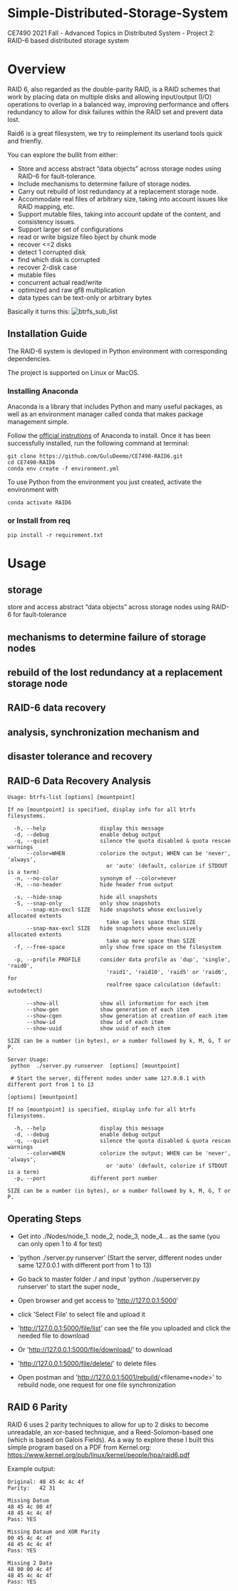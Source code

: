 # Simple-Distributed-Storage-System
 
 CE7490 2021 Fall - Advanced Topics in Distributed System - Project 2: RAID-6 based distributed storage system


# Overview
RAID 6, also regarded as the double-parity RAID, is a RAID schemes that work by placing data on multiple disks and allowing input/output (I/O) operations to overlap in a balanced way, improving performance and offers redundancy to allow for disk failures within the RAID set and prevent data lost. 

Raid6 is a great filesystem, we try to reimplement its userland tools quick and frienfly.


You can explore the bullit from either:
- Store and access abstract “data objects” across storage nodes using RAID-6 for fault-tolerance.
- Include mechanisms to determine failure of storage nodes.
- Carry out rebuild of lost redundancy at a replacement storage node.
- Accommodate real files of arbitrary size, taking into account issues like RAID mapping, etc.
- Support mutable files, taking into account update of the content, and consistency issues.
- Support larger set of configurations
- read or write bigsize fileo bject by chunk mode
- recover <=2 disks
- detect 1 corrupted disk
- find which disk is corrupted
- recover 2-disk case
- mutable files
- concurrent actual read/write
- optimized and raw gf8 multiplication
- data types can be text-only or arbitrary bytes


Basically it turns this:
![btrfs_sub_list](https://user-images.githubusercontent.com/218502/53362053-99564e00-3939-11e9-9072-1d9ef617971f.PNG)



## Installation Guide
The RAID-6 system is devloped in Python environment with corresponding dependencies.

The project is supported on Linux or MacOS. 

### Installing Anaconda
Anaconda is a library that includes Python and many useful packages, as well as an environment manager called conda that makes package management simple.

Follow the [official instrutions](https://www.anaconda.com/distribution/) of Anaconda to install. Once it has been successfully installed, run the following command at terminal:

```
git clone https://github.com/GuluDeemo/CE7490-RAID6.git
cd CE7490-RAID6
conda env create -f environment.yml
```

To use Python from the environment you just created, activate the environment with

```
conda activate RAID6
```

### or Install from req

```
pip install -r requirement.txt
```


# Usage

## storage
store and access abstract “data objects” across storage nodes using RAID-6 for fault-tolerance

## mechanisms to determine failure of storage nodes


## rebuild of the lost redundancy at a replacement storage node



## RAID-6 data recovery


## analysis, synchronization mechanism and 

## disaster tolerance and recovery


## RAID-6 Data Recovery Analysis


```
Usage: btrfs-list [options] [mountpoint]

If no [mountpoint] is specified, display info for all btrfs filesystems.

  -h, --help                 display this message
  -d, --debug                enable debug output
  -q, --quiet                silence the quota disabled & quota rescan warnings
      --color=WHEN           colorize the output; WHEN can be 'never', 'always',
                               or 'auto' (default, colorize if STDOUT is a term)
  -n, --no-color             synonym of --color=never
  -H, --no-header            hide header from output

  -s, --hide-snap            hide all snapshots
  -S, --snap-only            only show snapshots
      --snap-min-excl SIZE   hide snapshots whose exclusively allocated extents
                               take up less space than SIZE
      --snap-max-excl SIZE   hide snapshots whose exclusively allocated extents
                               take up more space than SIZE
  -f, --free-space           only show free space on the filesystem

  -p, --profile PROFILE      consider data profile as 'dup', 'single', 'raid0',
                               'raid1', 'raid10', 'raid5' or 'raid6', for
                               realfree space calculation (default: autodetect)

      --show-all             show all information for each item
      --show-gen             show generation of each item
      --show-cgen            show generation at creation of each item
      --show-id              show id of each item
      --show-uuid            show uuid of each item

SIZE can be a number (in bytes), or a number followed by k, M, G, T or P.
```




```
Server Usage: 
 python  ./server.py runserver  [options] [mountpoint]

 # Start the server, different nodes under same 127.0.0.1 with different port from 1 to 13
 
[options] [mountpoint]

If no [mountpoint] is specified, display info for all btrfs filesystems.

  -h, --help                 display this message
  -d, --debug                enable debug output
  -q, --quiet                silence the quota disabled & quota rescan warnings
      --color=WHEN           colorize the output; WHEN can be 'never', 'always',
                               or 'auto' (default, colorize if STDOUT is a term)
  -p, --port              different port number

SIZE can be a number (in bytes), or a number followed by k, M, G, T or P.
```




 ## Operating Steps

 * Get into ./Nodes/node_1. node_2, node_3, node_4... as the same (you can only open 1 to 4 for test)

 * 'python ./server.py runserver' (Start the server, different nodes under same 127.0.0.1 with different port from 1 to 13)

 * Go back to master folder ./ and input 'python ./superserver.py runserver' to start the super node_

 * Open browser and get access to 'http://127.0.0.1:5000'

 * click 'Select File' to select file and upload it

 * 'http://127.0.0.1:5000/file/list' can see the file you uploaded and click the needed file to download

 * Or 'http://127.0.0.1:5000/file/download/<filename>' to download

 * 'http://127.0.0.1:5000/file/delete/<filename>' to delete files

 * Open postman and 'http://127.0.0.1:5001/rebuild/<filename+node>' to rebuild node, one request for one file synchronization
 
 
 
 
 RAID 6 Parity
-------------

RAID 6 uses 2 parity techniques to allow for up to 2 disks to become
unreadable, an xor-based technique, and a Reed-Solomon-based one (which is
based on Galois Fields).  As a way to explore these I built this simple
program based on a PDF from Kernel.org:
https://www.kernel.org/pub/linux/kernel/people/hpa/raid6.pdf

Example output:

    Original: 48 45 4c 4c 4f 
    Parity:   42 31
    
    Missing Datum
    48 45 4c 00 4f 
    48 45 4c 4c 4f 
    Pass: YES
    
    Missing Dataum and XOR Parity
    00 45 4c 4c 4f 
    48 45 4c 4c 4f 
    Pass: YES
    
    Missing 2 Data
    48 00 00 4c 4f 
    48 45 4c 4c 4f 
    Pass: YES


